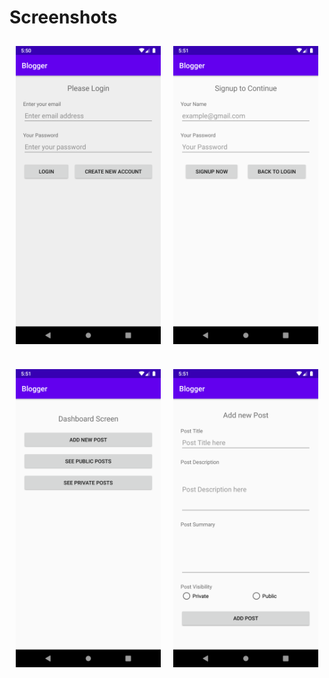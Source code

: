 # Screenshots


<div style="display: flex; flex-direction: row; margin-bottom: 20px;">

<div style="display: flex; flex: 0.5; margin: 10px;">
    <img src="login.png" alt="login screen" />
</div>

<div style="display: flex; flex: 0.5; margin: 10px;">
    <img src="signup.png" alt="signup screen" />
</div>

</div>

<div style="display: flex; flex-direction: row;">

<div style="display: flex; flex: 0.5; margin: 10px;">
    <img src="dashboard.png" alt="dashboard screen" />
</div>

<div style="display: flex; flex: 0.5; margin: 10px;">
    <img src="new-post.png" alt="new post screen" />
</div>

</div>
